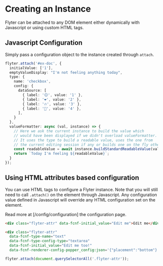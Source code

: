 <script setup>
  import Flyter from '../components/Flyter.vue';

  const config = {
    emptyValueDisplay: "I'm not feeling anything today",
    type: {
      name: 'checkbox',
      config: {
        dataSource: [
          { label: '😊', value: '1' },
          { label: '❤️', value: '2' },
          { label: '🔥', value: '3' },
          { label: '🍺', value: '4' },
        ],
      }
    },
    valueFormatter: async (val, instance) => {
      // Here we ask the current instance to build the value which
      // would have been displayed if we didn't overload valueFormatter.
      // It uses the type to build a readable value, uses the one from
      // the current editing session if any or builds one on the fly otherwise
      const readableValue = await instance.buildStandardReadableValue(val);
      return `Today I'm feeling ${readableValue}`;
    }
  }
</script>

# Creating an Instance
Flyter can be attached to any DOM element either dynamically with Javascript
or using custom HTML tags.

## Javascript Configuration
Simply pass a configuration object to the instance created through `attach`.
<ClientOnly>
<Flyter :config="config" />
</ClientOnly>

```ts
flyter.attach('#ex-doc', {
  initialValue: ['1'],
  emptyValueDisplay: "I'm not feeling anything today",
  type: {
    name: 'checkbox',
    config: {
      dataSource: [
        { label: '😊', value: '1' },
        { label: '❤️', value: '2' },
        { label: '🔥', value: '3' },
        { label: '🍺', value: '4' },
      ],
    }
  },
  valueFormatter: async (val, instance) => {
    // Here we ask the current instance to build the value which
    // would have been displayed if we didn't overload valueFormatter.
    // It uses the type to build a readable value, uses the one from
    // the current editing session if any or builds one on the fly otherwise
    const readableValue = await instance.buildStandardReadableValue(val);
    return `Today I'm feeling ${readableValue}`;
  }
});
```

## Using HTML attributes based configuration

You can use HTML tags to configure a Flyter instance. Note that you will still need to
call `.attach()` on the element through Javascript. Any configuration value defined
in Javascript will override any HTML configuration set on the element.

Read more at [/config/configuration] the configuration page.

```html
<div class="flyter-attr" data-fcnf-initial_value="Edit me">Edit me</div>

<div class="flyter-attr"
  data-fcnf-type-name="text"
  data-fcnf-type-config-type="textarea"
  data-fcnf-initial_value="Edit me too!"
  data-fcnf-renderer-config-popper_config:json='{"placement":"bottom"}'>Edit me</div>
```

```js
flyter.attach(document.querySelectorAll('.flyter-attr'));
```